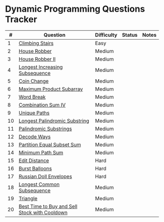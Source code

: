 # Dynamic Programming Questions Tracker

| #  | Question                                                                                      | Difficulty | Status   | Notes                                  |
|----|-----------------------------------------------------------------------------------------------|------------|----------|----------------------------------------|
| 1  | [Climbing Stairs](https://leetcode.com/problems/climbing-stairs/)                             | Easy       |        |                                        |
| 2  | [House Robber](https://leetcode.com/problems/house-robber/)                                   | Medium     |        |                                        |
| 3  | [House Robber II](https://leetcode.com/problems/house-robber-ii/)                             | Medium     |        |                                        |
| 4  | [Longest Increasing Subsequence](https://leetcode.com/problems/longest-increasing-subsequence/) | Medium   |        |                                        |
| 5  | [Coin Change](https://leetcode.com/problems/coin-change/)                                     | Medium     |        |                                        |
| 6  | [Maximum Product Subarray](https://leetcode.com/problems/maximum-product-subarray/)           | Medium     |        |                                        |
| 7  | [Word Break](https://leetcode.com/problems/word-break/)                                       | Medium     |        |                                        |
| 8  | [Combination Sum IV](https://leetcode.com/problems/combination-sum-iv/)                       | Medium     |        |                                        |
| 9  | [Unique Paths](https://leetcode.com/problems/unique-paths/)                                   | Medium     |        |                                        |
| 10 | [Longest Palindromic Substring](https://leetcode.com/problems/longest-palindromic-substring/) | Medium     |        |                                        |
| 11 | [Palindromic Substrings](https://leetcode.com/problems/palindromic-substrings/)               | Medium     |        |                                        |
| 12 | [Decode Ways](https://leetcode.com/problems/decode-ways/)                                     | Medium     |        |                                        |
| 13 | [Partition Equal Subset Sum](https://leetcode.com/problems/partition-equal-subset-sum/)       | Medium     |        |                                        |
| 14 | [Minimum Path Sum](https://leetcode.com/problems/minimum-path-sum/)                           | Medium     |        |                                        |
| 15 | [Edit Distance](https://leetcode.com/problems/edit-distance/)                                 | Hard       |        |                                        |
| 16 | [Burst Balloons](https://leetcode.com/problems/burst-balloons/)                               | Hard       |        |                                        |
| 17 | [Russian Doll Envelopes](https://leetcode.com/problems/russian-doll-envelopes/)               | Hard       |        |                                        |
| 18 | [Longest Common Subsequence](https://leetcode.com/problems/longest-common-subsequence/)       | Medium     |        |                                        |
| 19 | [Triangle](https://leetcode.com/problems/triangle/)                                           | Medium     |        |                                        |
| 20 | [Best Time to Buy and Sell Stock with Cooldown](https://leetcode.com/problems/best-time-to-buy-and-sell-stock-with-cooldown/) | Medium |        |                                        |

